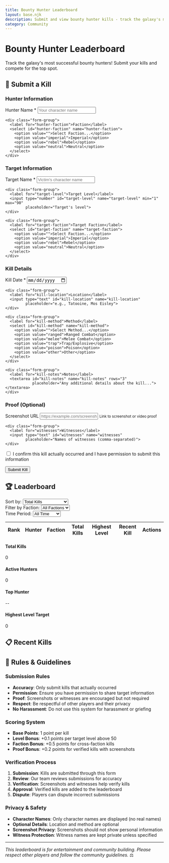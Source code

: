 ```yaml
---
title: Bounty Hunter Leaderboard
layout: base.njk
description: Submit and view bounty hunter kills - track the galaxy's most successful hunters
category: Community
---
```


# Bounty Hunter Leaderboard

Track the galaxy's most successful bounty hunters! Submit your kills and compete for the top spot.

## 🎯 Submit a Kill

<form id="kill-submission-form" class="submission-form">
  <div class="form-section">
    <h3>Hunter Information</h3>
    <div class="form-group">
      <label for="hunter-name">Hunter Name *</label>
      <input type="text" id="hunter-name" name="hunter-name" required 
             placeholder="Your character name">
    </div>
    
    <div class="form-group">
      <label for="hunter-faction">Faction</label>
      <select id="hunter-faction" name="hunter-faction">
        <option value="">Select Faction...</option>
        <option value="imperial">Imperial</option>
        <option value="rebel">Rebel</option>
        <option value="neutral">Neutral</option>
      </select>
    </div>
  </div>

  <div class="form-section">
    <h3>Target Information</h3>
    <div class="form-group">
      <label for="target-name">Target Name *</label>
      <input type="text" id="target-name" name="target-name" required 
             placeholder="Victim's character name">
    </div>
    
    <div class="form-group">
      <label for="target-level">Target Level</label>
      <input type="number" id="target-level" name="target-level" min="1" max="90" 
             placeholder="Target's level">
    </div>
    
    <div class="form-group">
      <label for="target-faction">Target Faction</label>
      <select id="target-faction" name="target-faction">
        <option value="">Select Faction...</option>
        <option value="imperial">Imperial</option>
        <option value="rebel">Rebel</option>
        <option value="neutral">Neutral</option>
      </select>
    </div>
  </div>

  <div class="form-section">
    <h3>Kill Details</h3>
    <div class="form-group">
      <label for="kill-date">Kill Date *</label>
      <input type="date" id="kill-date" name="kill-date" required>
    </div>
    
    <div class="form-group">
      <label for="kill-location">Location</label>
      <input type="text" id="kill-location" name="kill-location" 
             placeholder="e.g., Tatooine, Mos Eisley">
    </div>
    
    <div class="form-group">
      <label for="kill-method">Method</label>
      <select id="kill-method" name="kill-method">
        <option value="">Select Method...</option>
        <option value="ranged">Ranged Combat</option>
        <option value="melee">Melee Combat</option>
        <option value="trap">Trap/Explosive</option>
        <option value="poison">Poison</option>
        <option value="other">Other</option>
      </select>
    </div>
    
    <div class="form-group">
      <label for="kill-notes">Notes</label>
      <textarea id="kill-notes" name="kill-notes" rows="3"
                placeholder="Any additional details about the kill..."></textarea>
    </div>
  </div>

  <div class="form-section">
    <h3>Proof (Optional)</h3>
    <div class="form-group">
      <label for="screenshot">Screenshot URL</label>
      <input type="url" id="screenshot" name="screenshot" 
             placeholder="https://example.com/screenshot.jpg">
      <small>Link to screenshot or video proof</small>
    </div>
    
    <div class="form-group">
      <label for="witnesses">Witnesses</label>
      <input type="text" id="witnesses" name="witnesses" 
             placeholder="Names of witnesses (comma-separated)">
    </div>
  </div>

  <div class="form-group">
    <label>
      <input type="checkbox" id="agree-terms" name="agree-terms" required>
      I confirm this kill actually occurred and I have permission to submit this information
    </label>
  </div>

  <button type="submit" class="submit-btn">Submit Kill</button>
</form>

## 🏆 Leaderboard

<div class="leaderboard-controls">
  <div class="filter-group">
    <label for="sort-by">Sort by:</label>
    <select id="sort-by">
      <option value="kills">Total Kills</option>
      <option value="recent">Recent Activity</option>
      <option value="level">Highest Level Target</option>
      <option value="faction">Faction</option>
    </select>
  </div>
  
  <div class="filter-group">
    <label for="faction-filter">Filter by Faction:</label>
    <select id="faction-filter">
      <option value="">All Factions</option>
      <option value="imperial">Imperial</option>
      <option value="rebel">Rebel</option>
      <option value="neutral">Neutral</option>
    </select>
  </div>
  
  <div class="filter-group">
    <label for="time-filter">Time Period:</label>
    <select id="time-filter">
      <option value="all">All Time</option>
      <option value="month">This Month</option>
      <option value="week">This Week</option>
    </select>
  </div>
</div>

<div class="leaderboard-table">
  <table id="leaderboard">
    <thead>
      <tr>
        <th>Rank</th>
        <th>Hunter</th>
        <th>Faction</th>
        <th>Total Kills</th>
        <th>Highest Level</th>
        <th>Recent Kill</th>
        <th>Actions</th>
      </tr>
    </thead>
    <tbody id="leaderboard-body">
      <!-- Leaderboard data will be populated here -->
    </tbody>
  </table>
</div>

<div class="leaderboard-stats">
  <div class="stat-card">
    <h4>Total Kills</h4>
    <div id="total-kills" class="stat-number">0</div>
  </div>
  
  <div class="stat-card">
    <h4>Active Hunters</h4>
    <div id="active-hunters" class="stat-number">0</div>
  </div>
  
  <div class="stat-card">
    <h4>Top Hunter</h4>
    <div id="top-hunter" class="stat-text">--</div>
  </div>
  
  <div class="stat-card">
    <h4>Highest Level Target</h4>
    <div id="highest-level" class="stat-number">0</div>
  </div>
</div>

## 📋 Recent Kills

<div id="recent-kills" class="recent-kills">
  <!-- Recent kills will be populated here -->
</div>

## 📜 Rules & Guidelines

### **Submission Rules**
- **Accuracy**: Only submit kills that actually occurred
- **Permission**: Ensure you have permission to share target information
- **Proof**: Screenshots or witnesses are encouraged but not required
- **Respect**: Be respectful of other players and their privacy
- **No Harassment**: Do not use this system for harassment or griefing

### **Scoring System**
- **Base Points**: 1 point per kill
- **Level Bonus**: +0.1 points per target level above 50
- **Faction Bonus**: +0.5 points for cross-faction kills
- **Proof Bonus**: +0.2 points for verified kills with screenshots

### **Verification Process**
1. **Submission**: Kills are submitted through this form
2. **Review**: Our team reviews submissions for accuracy
3. **Verification**: Screenshots and witnesses help verify kills
4. **Approval**: Verified kills are added to the leaderboard
5. **Dispute**: Players can dispute incorrect submissions

### **Privacy & Safety**
- **Character Names**: Only character names are displayed (no real names)
- **Optional Details**: Location and method are optional
- **Screenshot Privacy**: Screenshots should not show personal information
- **Witness Protection**: Witness names are kept private unless specified

---

*This leaderboard is for entertainment and community building. Please respect other players and follow the community guidelines.* ⚖️

<script src="/scripts/leaderboard.js"></script> 